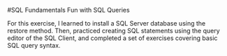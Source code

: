 #SQL Fundamentals
Fun with SQL Queries

For this exercise, I learned to install a SQL Server database using the restore method. Then, practiced creating SQL statements using the query editor of the SQL Client, and completed a set of exercises covering basic SQL query syntax.
